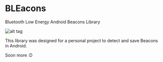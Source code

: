# BLEacons
Bluetooth Low Energy Android Beacons Library

![alt tag](http://i58.tinypic.com/2vuypz6.jpg)

This library was designed for a personal project to detect and save Beacons in Android.

Soon more :D
